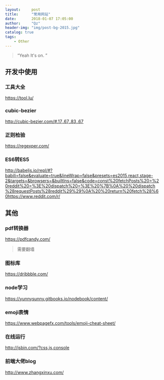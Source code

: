 ```yaml
---
layout:     post
title:      "常用网站"
date:       2018-01-07 17:05:00
author:     "Qz"
header-img: "img/post-bg-2015.jpg"
catalog: true
tags:
    - Other
---
```


> “Yeah It's on. ”


## 开发中使用

### 工具大全
https://tool.lu/

### cubic-bezier
http://cubic-bezier.com/#.17,.67,.83,.67

### 正则检验
https://regexper.com/

### ES6转ES5
http://babeljs.io/repl/#?babili=false&evaluate=true&lineWrap=false&presets=es2015,react,stage-2&targets=&browsers=&builtIns=false&code=const%20fetchPosts%20=%20reddit%20=%3E%20dispatch%20=%3E%20%7B%0A%20%20dispatch%28requestPosts%28reddit%29%29%0A%20%20return%20fetch%28%60https://www.reddit.com/r/

## 其他

### pdf转换器
https://pdfcandy.com/

>需要翻墙

### 图标库
https://dribbble.com/

### node学习
https://yunnysunny.gitbooks.io/nodebook/content/

### emoji表情
https://www.webpagefx.com/tools/emoji-cheat-sheet/

### 在线运行
http://jsbin.com/?css,js,console

### 前端大佬blog
http://www.zhangxinxu.com/
